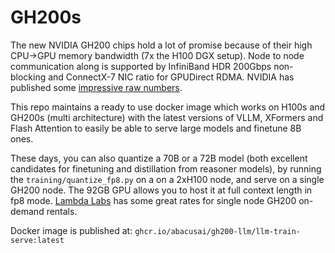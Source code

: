# GH200s

The new NVIDIA GH200 chips hold a lot of promise because of their high CPU->GPU memory bandwidth (7x the H100 DGX setup). Node to node communication along is supported by InfiniBand HDR 200Gbps non-blocking and ConnectX-7 NIC ratio for GPUDirect RDMA. NVIDIA has published some [impressive raw numbers](https://docs.nvidia.com/gh200-benchmarking-guide.pdf).

This repo maintains a ready to use docker image which works on H100s and GH200s (multi architecture) with the latest versions of VLLM, XFormers and Flash Attention to easily be able to serve large models and finetune 8B ones.

These days, you can also quantize a 70B or a 72B model (both excellent candidates for finetuning and distillation from reasoner models), by running the `training/quantize_fp8.py` on a on a 2xH100 node, and serve on a single GH200 node. The 92GB GPU allows you to host it at full context length in fp8 mode. [Lambda Labs](https://lambdalabs.com/) has some great rates for single node GH200 on-demand rentals.

Docker image is published at: `ghcr.io/abacusai/gh200-llm/llm-train-serve:latest`
